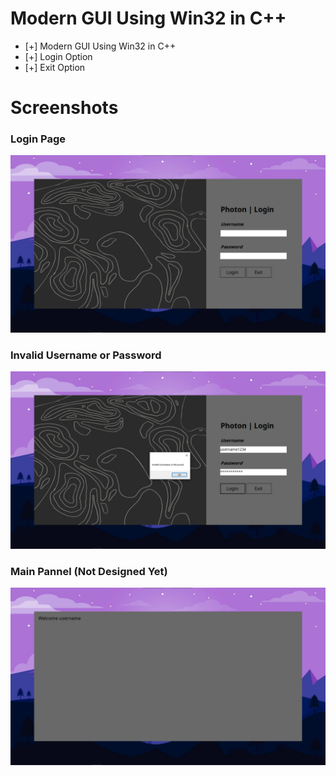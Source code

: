 # Modern GUI Using Win32 in C++
- [+] Modern GUI Using Win32 in C++
- [+] Login Option
- [+] Exit Option

# Screenshots
### Login Page

![alt text](ss/1.png)

### Invalid Username or Password 

![alt text](ss/2.png)

### Main Pannel (Not Designed Yet)
![alt text](ss/3.png)